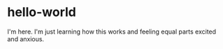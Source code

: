 # hello-world
I'm here.
I'm just learning how this works and feeling equal parts excited and anxious.
